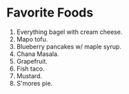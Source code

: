 # Favorite Foods
1. Everything bagel with cream cheese.
2. Mapo tofu.
3. Blueberry pancakes w/ maple syrup.
4. Chana Masala.
5. Grapefruit.
6. Fish taco.
7. Mustard.
8. S'mores pie.
